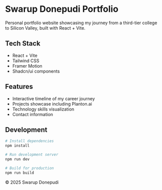 # Swarup Donepudi Portfolio

Personal portfolio website showcasing my journey from a third-tier college to Silicon Valley, built with React + Vite.

## Tech Stack
- React + Vite
- Tailwind CSS
- Framer Motion
- Shadcn/ui components

## Features
- Interactive timeline of my career journey
- Projects showcase including Planton.ai
- Technology skills visualization
- Contact information

## Development

```bash
# Install dependencies
npm install

# Run development server
npm run dev

# Build for production
npm run build
```

© 2025 Swarup Donepudi
